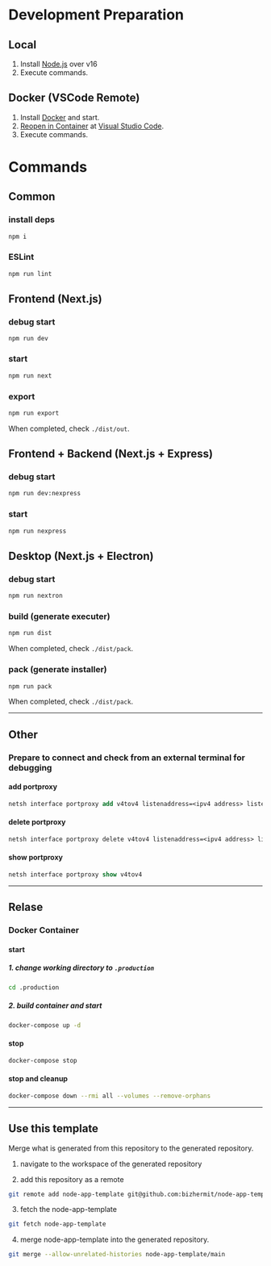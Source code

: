 # Development Preparation

## Local

1. Install [Node.js](https://nodejs.org/) over v16
2. Execute commands.

## Docker (VSCode Remote)

1. Install [Docker](https://www.docker.com/) and start.
2. [Reopen in Container](https://marketplace.visualstudio.com/items?itemName=ms-vscode-remote.remote-containers) at [Visual Studio Code](https://code.visualstudio.com/).
3. Execute commands.

# Commands

## Common

### install deps

```bash
npm i
```

### ESLint

```bash
npm run lint
```

## Frontend (Next.js)

### debug start

```bashp
npm run dev
```

### start

```bash
npm run next
```

### export

```bash
npm run export
```

When completed, check `./dist/out`.

## Frontend + Backend (Next.js + Express)

### debug start

```bash
npm run dev:nexpress
```

### start

```bash
npm run nexpress
```

## Desktop (Next.js + Electron)

### debug start

```bash
npm run nextron
```

### build (generate executer)

```bash
npm run dist
```

When completed, check `./dist/pack`.

### pack (generate installer)

```bash
npm run pack
```

When completed, check `./dist/pack`.

---

## Other

### Prepare to connect and check from an external terminal for debugging

#### add portproxy

```ps
netsh interface portproxy add v4tov4 listenaddress=<ipv4 address> listenport=3000 connectaddress=127.0.0.1 connectport=3000
```

#### delete portproxy

```ps
netsh interface portproxy delete v4tov4 listenaddress=<ipv4 address> listenport=3000
```

#### show portproxy

```ps
netsh interface portproxy show v4tov4
```

---

## Relase

### Docker Container

#### start

##### 1. change working directory to `.production`

```bash
cd .production
```

##### 2. build container and start

```bash
docker-compose up -d
```

#### stop

```bash
docker-compose stop
```

#### stop and cleanup

```bash
docker-compose down --rmi all --volumes --remove-orphans
```

---

## Use this template

Merge what is generated from this repository to the generated repository.

1. navigate to the workspace of the generated repository
   
2. add this repository as a remote

```bash
git remote add node-app-template git@github.com:bizhermit/node-app-template.git
```

3. fetch the node-app-template

```bash
git fetch node-app-template
```

4. merge node-app-template into the generated repository.

```bash
git merge --allow-unrelated-histories node-app-template/main
```